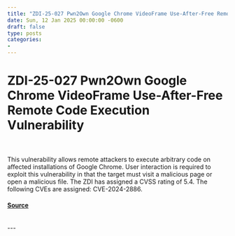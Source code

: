 ```yaml
---
title: "ZDI-25-027 Pwn2Own Google Chrome VideoFrame Use-After-Free Remote Code Execution Vulnerability"
date: Sun, 12 Jan 2025 00:00:00 -0600
draft: false
type: posts
categories: 
- 
---
```

# ZDI-25-027 Pwn2Own Google Chrome VideoFrame Use-After-Free Remote Code Execution Vulnerability

<br/>

<br/>
This vulnerability allows remote attackers to execute arbitrary code on affected installations of Google Chrome. User interaction is required to exploit this vulnerability in that the target must visit a malicious page or open a malicious file. The ZDI has assigned a CVSS rating of 5.4. The following CVEs are assigned: CVE-2024-2886.

#### [Source](http://www.zerodayinitiative.com/advisories/ZDI-25-027/)

<br/>
---
